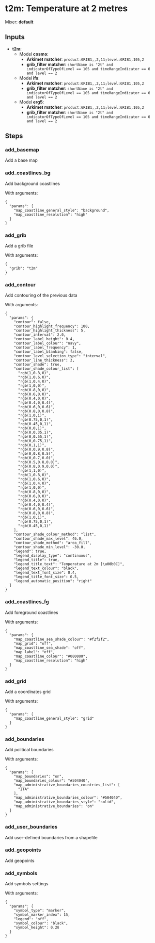 # t2m: Temperature at 2 metres

Mixer: **default**

## Inputs

* **t2m**:
    * Model **cosmo**:
        * **Arkimet matcher**: `product:GRIB1,,2,11;level:GRIB1,105,2`
        * **grib_filter matcher**: `shortName is "2t" and indicatorOfTypeOfLevel == 105 and timeRangeIndicator == 0 and level == 2`
    * Model **ifs**:
        * **Arkimet matcher**: `product:GRIB1,,2,11;level:GRIB1,105,2`
        * **grib_filter matcher**: `shortName is "2t" and indicatorOfTypeOfLevel == 105 and timeRangeIndicator == 0 and level == 2`
    * Model **erg5**:
        * **Arkimet matcher**: `product:GRIB1,,2,11;level:GRIB1,105,2`
        * **grib_filter matcher**: `shortName is "2t" and indicatorOfTypeOfLevel == 105 and timeRangeIndicator == 0 and level == 2`

## Steps

### add_basemap

Add a base map


### add_coastlines_bg

Add background coastlines

With arguments:
```
{
  "params": {
    "map_coastline_general_style": "background",
    "map_coastline_resolution": "high"
  }
}
```

### add_grib

Add a grib file

With arguments:
```
{
  "grib": "t2m"
}
```

### add_contour

Add contouring of the previous data

With arguments:
```
{
  "params": {
    "contour": false,
    "contour_highlight_frequency": 100,
    "contour_highlight_thickness": 5,
    "contour_interval": 2.0,
    "contour_label_height": 0.4,
    "contour_label_colour": "navy",
    "contour_label_frequency": 1,
    "contour_label_blanking": false,
    "contour_level_selection_type": "interval",
    "contour_line_thickness": 3,
    "contour_shade": true,
    "contour_shade_colour_list": [
      "rgb(1,0.8,0)",
      "rgb(1,0.6,0)",
      "rgb(1,0.4,0)",
      "rgb(1,0,0)",
      "rgb(0.8,0,0)",
      "rgb(0.6,0,0)",
      "rgb(0.4,0,0)",
      "rgb(0.4,0,0.4)",
      "rgb(0.6,0,0.6)",
      "rgb(0.8,0,0.8)",
      "rgb(1,0,1)",
      "rgb(0.75,0,1)",
      "rgb(0.45,0,1)",
      "rgb(0,0,1)",
      "rgb(0,0.35,1)",
      "rgb(0,0.55,1)",
      "rgb(0,0.75,1)",
      "rgb(0,1,1)",
      "rgb(0,0.9,0.8)",
      "rgb(0,0.8,0.5)",
      "rgb(0,0.7,0.0)",
      "rgb(0.5,0.8,0.0)",
      "rgb(0.8,0.9,0.0)",
      "rgb(1,1,0)",
      "rgb(1,0.8,0)",
      "rgb(1,0.6,0)",
      "rgb(1,0.4,0)",
      "rgb(1,0,0)",
      "rgb(0.8,0,0)",
      "rgb(0.6,0,0)",
      "rgb(0.4,0,0)",
      "rgb(0.4,0,0.4)",
      "rgb(0.6,0,0.6)",
      "rgb(0.8,0,0.8)",
      "rgb(1,0,1)",
      "rgb(0.75,0,1)",
      "rgb(0.45,0,1)"
    ],
    "contour_shade_colour_method": "list",
    "contour_shade_max_level": 46.0,
    "contour_shade_method": "area_fill",
    "contour_shade_min_level": -30.0,
    "legend": true,
    "legend_display_type": "continuous",
    "legend_title": true,
    "legend_title_text": "Temperature at 2m [\u00b0C]",
    "legend_text_colour": "black",
    "legend_text_font_size": 0.4,
    "legend_title_font_size": 0.5,
    "legend_automatic_position": "right"
  }
}
```

### add_coastlines_fg

Add foreground coastlines

With arguments:
```
{
  "params": {
    "map_coastline_sea_shade_colour": "#f2f2f2",
    "map_grid": "off",
    "map_coastline_sea_shade": "off",
    "map_label": "off",
    "map_coastline_colour": "#000000",
    "map_coastline_resolution": "high"
  }
}
```

### add_grid

Add a coordinates grid

With arguments:
```
{
  "params": {
    "map_coastline_general_style": "grid"
  }
}
```

### add_boundaries

Add political boundaries

With arguments:
```
{
  "params": {
    "map_boundaries": "on",
    "map_boundaries_colour": "#504040",
    "map_administrative_boundaries_countries_list": [
      "ITA"
    ],
    "map_administrative_boundaries_colour": "#504040",
    "map_administrative_boundaries_style": "solid",
    "map_administrative_boundaries": "on"
  }
}
```

### add_user_boundaries

Add user-defined boundaries from a shapefile


### add_geopoints

Add geopoints


### add_symbols

Add symbols settings

With arguments:
```
{
  "params": {
    "symbol_type": "marker",
    "symbol_marker_index": 15,
    "legend": "off",
    "symbol_colour": "black",
    "symbol_height": 0.28
  }
}
```


